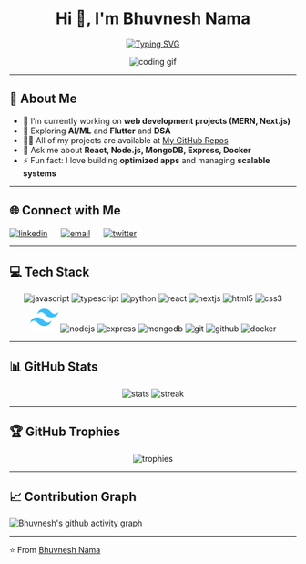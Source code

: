 <h1 align="center">Hi 👋, I'm Bhuvnesh Nama</h1>

<p align="center">
  <a href="https://bhuvnesh.com">
    <img src="https://readme-typing-svg.herokuapp.com?font=Fira+Code&size=24&pause=1000&color=00F7EF&center=true&vCenter=true&width=500&lines=Full-stack+Developer;MERN+Stack+Specialist;AI%2FML+Explorer;Flutter+Learner;Always+Learning+New+Things" alt="Typing SVG" />
  </a>
</p>

<p align="center">
  <img src="https://raw.githubusercontent.com/rajpratyush/rajpratyush/master/me.gif" width="250px" alt="coding gif"/>
</p>

---

## 🚀 About Me
- 🔭 I’m currently working on **web development projects (MERN, Next.js)**
- 🌱 Exploring **AI/ML** and **Flutter** and **DSA**
- 👨‍💻 All of my projects are available at [My GitHub Repos](https://github.com/bhuvnesh-nama?tab=repositories)
- 💬 Ask me about **React, Node.js, MongoDB, Express, Docker**
- ⚡ Fun fact: I love building **optimized apps** and managing **scalable systems**

---

## 🌐 Connect with Me
<p align="left">
<a href="https://www.linkedin.com/in/bhuvnesh-nama" target="blank"><img align="center" src="https://cdn.jsdelivr.net/gh/devicons/devicon/icons/linkedin/linkedin-original.svg" alt="linkedin" height="40" width="40" /></a>&nbsp;&nbsp;&nbsp;&nbsp;&nbsp;
<a href="mailto:bhuvneshnama08@gmail.com" target="blank"><img align="center" src="https://cdn.jsdelivr.net/gh/devicons/devicon/icons/google/google-original.svg" alt="email" height="40" width="40" /></a>&nbsp;&nbsp;&nbsp;&nbsp;&nbsp;
<a href="https://twitter.com/bhuvnesh_nama" target="blank"><img align="center" src="https://cdn.jsdelivr.net/gh/devicons/devicon/icons/twitter/twitter-original.svg" alt="twitter" height="40" width="40" /></a>
</p>

---

## 💻 Tech Stack
<p align="center">
  <!-- Programming Languages --> 
  <img src="https://cdn.jsdelivr.net/gh/devicons/devicon/icons/javascript/javascript-original.svg" alt="javascript" width="50" height="50"/>
  <img src="https://cdn.jsdelivr.net/gh/devicons/devicon/icons/typescript/typescript-original.svg" alt="typescript" width="50" height="50"/> 
  <img src="https://cdn.jsdelivr.net/gh/devicons/devicon/icons/python/python-original.svg" alt="python" width="50" height="50"/> 
  <!-- Frontend --> 
  <img src="https://cdn.jsdelivr.net/gh/devicons/devicon/icons/react/react-original.svg" alt="react" width="50" height="50"/> 
  <img src="https://cdn.jsdelivr.net/gh/devicons/devicon/icons/nextjs/nextjs-original.svg" alt="nextjs" width="50" height="50"/>
  <img src="https://cdn.jsdelivr.net/gh/devicons/devicon/icons/html5/html5-original.svg" alt="html5" width="50" height="50"/>
  <img src="https://cdn.jsdelivr.net/gh/devicons/devicon/icons/css3/css3-original.svg" alt="css3" width="50" height="50"/> 
  <img src="https://github.com/devicons/devicon/blob/v2.17.0/icons/tailwindcss/tailwindcss-original.svg" alt="tailwind" width="50" height="50"/> 
  <!-- Backend --> 
  <img src="https://cdn.jsdelivr.net/gh/devicons/devicon/icons/nodejs/nodejs-original.svg" alt="nodejs" width="50" height="50"/>
  <img src="https://cdn.jsdelivr.net/gh/devicons/devicon/icons/express/express-original.svg" alt="express" width="50" height="50"/> <img src="https://cdn.jsdelivr.net/gh/devicons/devicon/icons/mongodb/mongodb-original.svg" alt="mongodb" width="50" height="50"/> 
  <!-- Tools --> 
  <img src="https://cdn.jsdelivr.net/gh/devicons/devicon/icons/git/git-original.svg" alt="git" width="50" height="50"/> 
  <img src="https://cdn.jsdelivr.net/gh/devicons/devicon/icons/github/github-original.svg" alt="github" width="50" height="50"/>
  <img src="https://cdn.jsdelivr.net/gh/devicons/devicon/icons/docker/docker-original.svg" alt="docker" width="50" height="50"/> 
</p>



---

## 📊 GitHub Stats
<p align="center">
  <img src="https://github-readme-stats.vercel.app/api?username=bhuvnesh-nama&show_icons=true&theme=tokyonight" alt="stats" />
  <img src="https://github-readme-streak-stats.herokuapp.com/?user=bhuvnesh-nama&theme=tokyonight" alt="streak" />
</p>

---

## 🏆 GitHub Trophies
<p align="center">
  <img src="https://github-profile-trophy.vercel.app/?username=bhuvnesh-nama&theme=dracula&no-frame=true&row=1&column=6" alt="trophies"/>
</p>

---

## 📈 Contribution Graph
[![Bhuvnesh's github activity graph](https://github-readme-activity-graph.vercel.app/graph?username=bhuvnesh-nama&theme=tokyo-night)](https://github.com/ashutosh00710/github-readme-activity-graph)

---

⭐️ From [Bhuvnesh Nama](https://github.com/bhuvnesh-nama)
